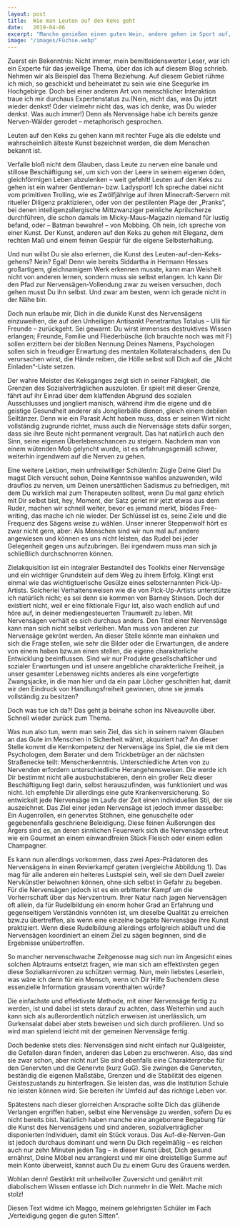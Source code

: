 ```yaml
---
layout: post
title:  Wie man Leuten auf den Keks geht
date:   2019-04-06
excerpt: "Manche genießen einen guten Wein, andere gehen im Sport auf, während wieder andere über die Musik mit der Welt ins Reine kommen. Und andere gehen der edelsten aller Beschäftigungen nach – sie gehen den Leuten unheimlich auf den Keks."
image: "/images/Füchse.webp"
---
```


Zuerst ein Bekenntnis: Nicht immer, mein bemitleidenswerter Leser, war ich ein Experte für das jeweilige Thema, über das ich auf diesem Blog schrieb. Nehmen wir als Beispiel das Thema Beziehung. Auf diesem Gebiet rühme ich mich, so geschickt und beheimatet zu sein wie eine Seegurke im Hochgebirge. Doch bei einer anderen Art von menschlicher Interaktion traue ich mir durchaus Expertenstatus zu.(Nein, nicht das, was Du jetzt wieder denkst! Oder vielmehr nicht das, was ich denke, was Du wieder denkst. Was auch immer!) Denn als Nervensäge habe ich bereits ganze Nerven-Wälder gerodet – metaphorisch gesprochen.

Leuten auf den Keks zu gehen kann mit rechter Fuge als die edelste und wahrscheinlich älteste Kunst bezeichnet werden, die dem Menschen bekannt ist.

Verfalle bloß nicht dem Glauben, dass Leute zu nerven eine banale und stillose Beschäftigung sei, um sich von der Leere in seinem eigenen öden, gleichförmigen Leben abzulenken – weit gefehlt! Leuten auf den Keks zu gehen ist ein wahrer Gentleman- bzw. Ladysport! Ich spreche dabei nicht vom primitiven Trolling, wie es Zwölfjährige auf ihren Minecraft-Servern mit ritueller Diligenz praktizieren, oder von der pestilenten Plage der „Pranks“, bei denen intelligenzallergische Mittzwanziger peinliche Aprilscherze durchführen, die schon damals im Micky-Maus-Magazin niemand für lustig befand, oder – Batman bewahre! – von Mobbing. Oh nein, ich spreche von einer Kunst. Der Kunst, anderen auf den Keks zu gehen mit Eleganz, dem rechten Maß und einem feinen Gespür für die eigene Selbsterhaltung.

Und nun willst Du sie also erlernen, die Kunst des Leuten-auf-den-Keks-gehens? Nein? Egal! Denn wie bereits Siddartha in Hermann Hesses großartigem, gleichnamigem Werk erkennen musste, kann man Weisheit nicht von anderen lernen, sondern muss sie selbst erlangen. Ich kann Dir den Pfad zur Nervensägen-Vollendung zwar zu weisen versuchen, doch gehen musst Du ihn selbst. Und zwar am besten, wenn ich gerade nicht in der Nähe bin.

Doch nun erlaube mir, Dich in die dunkle Kunst des Nervensägens einzuweihen, die auf den Unheiligen Antisankt Penetrantus Totalus – Ulli für Freunde – zurückgeht. Sei gewarnt: Du wirst immenses destruktives Wissen erlangen; Freunde, Familie und Fliederbüsche (ich brauchte noch was mit F) sollen erzittern bei der bloßen Nennung Deines Namens, Psychologen sollen sich in freudiger Erwartung des mentalen Kollateralschadens, den Du verursachen wirst, die Hände reiben, die Hölle selbst soll Dich auf die „Nicht Einladen“-Liste setzen.

Der wahre Meister des Keksganges zeigt sich in seiner Fähigkeit, die Grenzen des Sozialverträglichen auszuloten. Er spielt mit dieser Grenze, fährt auf ihr Einrad über dem klaffenden Abgrund des sozialen Ausschlusses und jongliert manisch, während ihm die eigene und die geistige Gesundheit anderer als Jonglierbälle dienen, gleich einem debilen Seiltänzer. Denn wie ein Parasit Acht haben muss, dass er seinen Wirt nicht vollständig zugrunde richtet, muss auch die Nervensäge stets dafür sorgen, dass sie ihre Beute nicht permanent vergrault. Das hat natürlich auch den Sinn, seine eigenen Überlebenschancen zu steigern. Nachdem man von einem wütenden Mob gelyncht wurde, ist es erfahrungsgemäß schwer, weiterhin irgendwem auf die Nerven zu gehen.

Eine weitere Lektion, mein unfreiwilliger Schüler/in: Zügle Deine Gier! Du magst Dich versucht sehen, Deine Kenntnisse wahllos anzuwenden, wild drauflos zu nerven, um Deinen unersättlichen Sadismus zu befriedigen, mit dem Du wirklich mal zum Therapeuten solltest, wenn Du mal ganz ehrlich mit Dir selbst bist, hey, Moment, der Satz geriet mir jetzt etwas aus dem Ruder, machen wir schnell weiter, bevor es jemand merkt, blödes Free-writing, das mache ich nie wieder. Der Schlüssel ist es, seine Ziele und die Frequenz des Sägens weise zu wählen. Unser innerer Steppenwolf hört es zwar nicht gern, aber: Als Menschen sind wir nun mal auf andere angewiesen und können es uns nicht leisten, das Rudel bei jeder Gelegenheit gegen uns aufzubringen. Bei irgendwem muss man sich ja schließlich durchschnorren können.

Zielakquisition ist ein integraler Bestandteil des Toolkits einer Nervensäge und ein wichtiger Grundstein auf dem Weg zu ihrem Erfolg. Klingt erst einmal wie das wichtigtuerische Gesülze eines selbsternannten Pick-Up-Artists. Solcherlei Verhaltensweisen wie die von Pick-Up-Artists unterstütze ich natürlich nicht; es sei denn sie kommen von Barney Stinson. Doch der existiert nicht, weil er eine fiktionale Figur ist, also wach endlich auf und höre auf, in deiner mediengesteuerten Traumwelt zu leben. Mit Nervensägen verhält es sich durchaus anders. Den Titel einer Nervensäge kann man sich nicht selbst verleihen. Man muss von anderen zur Nervensäge gekrönt werden. An dieser Stelle könnte man einhaken und sich die Frage stellen, wie sehr die Bilder oder die Erwartungen, die andere von einem haben bzw.an einen stellen, die eigene charakterliche Entwicklung beeinflussen. Sind wir nur Produkte gesellschaftlicher und sozialer Erwartungen und ist unsere angebliche charakterliche Freiheit, ja unser gesamter Lebensweg nichts anderes als eine vorgefertigte Zwangsjacke, in die man hier und da ein paar Löcher geschnitten hat, damit wir den Eindruck von Handlungsfreiheit gewinnen, ohne sie jemals vollständig zu besitzen?

Doch was tue ich da?! Das geht ja beinahe schon ins Niveauvolle über. Schnell wieder zurück zum Thema.

Was nun also tun, wenn man sein Ziel, das sich in seinem naiven Glauben an das Gute im Menschen in Sicherheit wähnt, akquiriert hat? An dieser Stelle kommt die Kernkompetenz der Nervensäge ins Spiel, die sie mit dem Psychologen, dem Berater und dem Trickbetrüger an der nächsten Straßenecke teilt: Menschenkenntnis. Unterschiedliche Arten von zu Nervenden erfordern unterschiedliche Herangehensweisen. Die werde ich Dir bestimmt nicht alle ausbuchstabieren, denn ein großer Reiz dieser Beschäftigung liegt darin, selbst herauszufinden, was funktioniert und was nicht. Ich empfehle Dir allerdings eine gute Krankenversicherung. So entwickelt jede Nervensäge im Laufe der Zeit einen individuellen Stil, der sie auszeichnet. Das Ziel einer jeden Nervensäge ist jedoch immer dasselbe: Ein Augenrollen, ein genervtes Stöhnen, eine genuschelte oder gegebenenfalls geschriene Beleidigung. Diese feinen Äußerungen des Ärgers sind es, an deren sinnlichen Feuerwerk sich die Nervensäge erfreut wie ein Gourmet an einem einwandfreien Stück Fleisch oder einem edlen Champagner.

Es kann nun allerdings vorkommen, dass zwei Apex-Prädatoren des Nervensägens in einen Revierkampf geraten (vergleiche Abbildung 1). Das mag für alle anderen ein heiteres Lustspiel sein, weil sie dem Duell zweier Nervkünstler beiwohnen können, ohne sich selbst in Gefahr zu begeben. Für die Nervensägen jedoch ist es ein erbitterter Kampf um die Vorherrschaft über das Nervzentrum. Ihrer Natur nach jagen Nervensägen oft allein, da für Rudelbildung ein enorm hoher Grad an Erfahrung und gegenseitigem Verständnis vonnöten ist, um dieselbe Qualität zu erreichen bzw.zu übertreffen, als wenn eine einzelne begabte Nervensäge ihre Kunst praktiziert. Wenn diese Rudelbildung allerdings erfolgreich abläuft und die Nervensägen koordiniert an einem Ziel zu sägen beginnen, sind die Ergebnisse unübertroffen.

So mancher nervenschwache Zeitgenosse mag sich nun im Angesicht eines solchen Alptraums entsetzt fragen, wie man sich am effektivsten gegen diese Sozialkarnivoren zu schützen vermag. Nun, mein liebstes Leserlein, was wäre ich denn für ein Mensch, wenn ich Dir Hilfe Suchendem diese essenzielle Information grausam vorenthalten würde?

Die einfachste und effektivste Methode, mit einer Nervensäge fertig zu werden, ist                      und dabei ist stets darauf zu achten, dass                                          Weiterhin                 und auch                 kann sich als außerordentlich nützlich erweisen.ist unerlässlich, um                   Gurkensalat                    dabei aber stets                  beweisen und sich durch                     profilieren. Und so wird man spielend leicht mit der gemeinen Nervensäge fertig.

Doch bedenke stets dies: Nervensägen sind nicht einfach nur Quälgeister, die Gefallen daran finden, anderen das Leben zu erschweren. Also, das sind sie zwar schon, aber nicht nur! Sie sind ebenfalls eine Charakterprobe für den Genervten und die Genervte (kurz GuG). Sie zwingen die Genervten, beständig die eigenen Maßstäbe, Grenzen und die Stabilität des eigenen Geisteszustands zu hinterfragen. Sie leisten das, was die Institution Schule nie leisten können wird: Sie bereiten ihr Umfeld auf das richtige Leben vor.

Spätestens nach dieser glorreichen Ansprache sollte Dich das glühende Verlangen ergriffen haben, selbst eine Nervensäge zu werden, sofern Du es nicht bereits bist. Natürlich haben manche eine angeborene Begabung für die Kunst des Nervensägens und sind anderen, sozialverträglicher disponierten Individuen, damit ein Stück voraus. Das Auf-die-Nerven-Gen ist jedoch durchaus dominant und wenn Du Dich regelmäßig – es reichen auch nur zehn Minuten jeden Tag – in dieser Kunst übst, Dich gesund ernährst, Deine Möbel neu arrangierst und mir eine dreistellige Summe auf mein Konto überweist, kannst auch Du zu einem Guru des Grauens werden.

Wohlan denn! Gestärkt mit unheilvoller Zuversicht und genährt mit diabolischem Wissen entlasse ich Dich nunmehr in die Welt. Mache mich stolz!

Diesen Text widme ich Maggo, meinem gelehrigsten Schüler im Fach „Verteidigung gegen die guten Sitten“.
